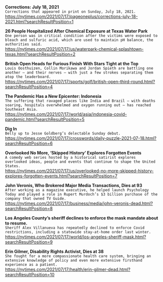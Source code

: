 **Corrections: July 18, 2021**\
`Corrections that appeared in print on Sunday, July 18, 2021.`\
https://nytimes.com/2021/07/17/pageoneplus/corrections-july-18-2021.html?searchResultPosition=1

**26 People Hospitalized After Chemical Exposure at Texas Water Park**\
`One person was in critical condition after the victims were exposed to bleach and sulfuric acid, which are used to maintain pH balance, the authorities said.`\
https://nytimes.com/2021/07/17/us/waterpark-chemical-splashtown-texas.html?searchResultPosition=2

**British Open Heads for Furious Finish With Stars Tight at the Top**\
`Louis Oosthuizen, Collin Morikawa and Jordan Spieth are battling one another — and their nerves — with just a few strokes separating them atop the leaderboard.`\
https://nytimes.com/2021/07/17/sports/golf/british-open-third-round.html?searchResultPosition=4

**The Pandemic Has a New Epicenter: Indonesia**\
`The suffering that ravaged places like India and Brazil — with deaths soaring, hospitals overwhelmed and oxygen running out — has reached Southeast Asia.`\
https://nytimes.com/2021/07/17/world/asia/indonesia-covid-pandemic.html?searchResultPosition=5

**Dig In**\
`Belly up to Jesse Goldberg’s delectable Sunday debut.`\
https://nytimes.com/2021/07/17/crosswords/daily-puzzle-2021-07-18.html?searchResultPosition=6

**Overlooked No More, ‘Skipped History’ Explores Forgotten Events**\
`A comedy web series hosted by a historical satirist explores overlooked ideas, people and events that continue to shape the United States.`\
https://nytimes.com/2021/07/17/us/overlooked-no-more-skipped-history-explores-forgotten-events.html?searchResultPosition=7

**John Veronis, Who Brokered Major Media Transactions, Dies at 93**\
`After working as a magazine executive, he helped launch Psychology Today and played a role in Rupert Murdoch’s $3 billion purchase of the company that owned TV Guide.`\
https://nytimes.com/2021/07/17/business/media/john-veronis-dead.html?searchResultPosition=8

**Los Angeles County’s sheriff declines to enforce the mask mandate about to resume.**\
`Sheriff Alex Villanueva has repeatedly declined to enforce Covid restrictions, including a statewide stay-at-home order last winter.`\
https://nytimes.com/2021/07/17/world/los-angeles-sheriff-mask.html?searchResultPosition=9

**Erin Gilmer, Disability Rights Activist, Dies at 38**\
`She fought for a more compassionate health care system, bringing an extensive knowledge of policy and even more extensive firsthand experience as a patient.`\
https://nytimes.com/2021/07/17/health/erin-gilmer-dead.html?searchResultPosition=10

